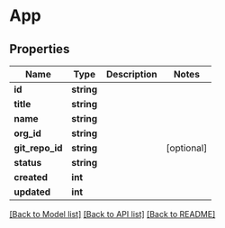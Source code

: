 # App

## Properties
Name | Type | Description | Notes
------------ | ------------- | ------------- | -------------
**id** | **string** |  | 
**title** | **string** |  | 
**name** | **string** |  | 
**org_id** | **string** |  | 
**git_repo_id** | **string** |  | [optional] 
**status** | **string** |  | 
**created** | **int** |  | 
**updated** | **int** |  | 

[[Back to Model list]](../README.md#documentation-for-models) [[Back to API list]](../README.md#documentation-for-api-endpoints) [[Back to README]](../README.md)


